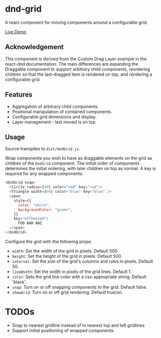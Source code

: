 # dnd-grid

A react component for moving components around a configurable grid.

[Live Demo](https://jamesdconklin.github.io/dnd-grid)

## Acknowledgement

This component is derived from the Custom Drag Layer example in
the react-dnd documentation. The main differences are expanding the Draggable
component to support arbitrary child components, reordering children so
that the last-dragged item is rendered on top, and rendering a configurable grid.

## Features

 - Aggregation of arbitrary child components.
 - Positional manipulation of contained components.
 - Configurable grid dimensions and display.
 - Layer management - last moved is on top.

## Usage

Source transpiles to `dist/dndGrid.js`.

Wrap components you wish to have as draggable elements on the grid as children of the `DndGrid` component. The initial order of components determines the initial ordering, with later children on top as normal. A key is required for any wrapped components.

```js
<DndGrid snap>
  <Circle radius={40} color="red" key="red"/>
  <Triangle width={60} color="blue" key="blue" />
  <span
    style={{
      color: "white",
      backgroundColor: "green",
    }}
    key="effbeezed">
      FOO BAR BAZ
  </span>
</DndGrid>
```

Configure the grid with the following props:

 - `width`: Set the width of the grid in pixels. Default 500.
 - `height`: Set the height of the grid in pixels. Default 500.
 - `interval`: Set the size of the grid's columns and rows in pixels. Default 50.
 - `lineWidth`: Set the width in pixels of the grid lines. Default 1.
 - `color`: Sets the grid line color with a css-appropriate string. Default 'black'.
 - `snap`: Turn on or off snapping components to the grid. Default false.
 - `showGrid`: Turn on or off grid rendering. Default true/on.

# TODOs

- Snap to nearest gridline instead of to nearest top and left gridlines
- Support initial positioning of wrapped components.
